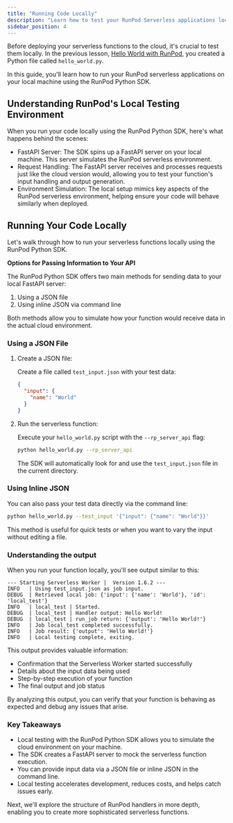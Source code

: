 ```yaml
---
title: "Running Code Locally"
description: "Learn how to test your RunPod Serverless applications locally"
sidebar_position: 4
---
```


Before deploying your serverless functions to the cloud, it's crucial to test them locally.
In the previous lesson, [Hello World with RunPod](/tutorials/sdks/python/get-started/hello-world), you created a Python file called `hello_world.py`.

In this guide, you'll learn how to run your RunPod serverless applications on your local machine using the RunPod Python SDK.

## Understanding RunPod's Local Testing Environment

When you run your code locally using the RunPod Python SDK, here's what happens behind the scenes:

- FastAPI Server: The SDK spins up a FastAPI server on your local machine. This server simulates the RunPod serverless environment.
- Request Handling: The FastAPI server receives and processes requests just like the cloud version would, allowing you to test your function's input handling and output generation.
- Environment Simulation: The local setup mimics key aspects of the RunPod serverless environment, helping ensure your code will behave similarly when deployed.

## Running Your Code Locally

Let's walk through how to run your serverless functions locally using the RunPod Python SDK.

**Options for Passing Information to Your API**

The RunPod Python SDK offers two main methods for sending data to your local FastAPI server:

1. Using a JSON file
2. Using inline JSON via command line

Both methods allow you to simulate how your function would receive data in the actual cloud environment.

### Using a JSON File

1. Create a JSON file:

   Create a file called `test_input.json` with your test data:

   ```json
   {
     "input": {
       "name": "World"
     }
   }
   ```

2. Run the serverless function:

   Execute your `hello_world.py` script with the `--rp_server_api` flag:

   ```bash
   python hello_world.py --rp_server_api
   ```

   The SDK will automatically look for and use the `test_input.json` file in the current directory.

### Using Inline JSON

You can also pass your test data directly via the command line:

```bash
python hello_world.py --test_input '{"input": {"name": "World"}}'
```

This method is useful for quick tests or when you want to vary the input without editing a file.

### Understanding the output

When you run your function locally, you'll see output similar to this:

```
--- Starting Serverless Worker |  Version 1.6.2 ---
INFO   | Using test_input.json as job input.
DEBUG  | Retrieved local job: {'input': {'name': 'World'}, 'id': 'local_test'}
INFO   | local_test | Started.
DEBUG  | local_test | Handler output: Hello World!
DEBUG  | local_test | run_job return: {'output': 'Hello World!'}
INFO   | Job local_test completed successfully.
INFO   | Job result: {'output': 'Hello World!'}
INFO   | Local testing complete, exiting.
```

This output provides valuable information:

- Confirmation that the Serverless Worker started successfully
- Details about the input data being used
- Step-by-step execution of your function
- The final output and job status

By analyzing this output, you can verify that your function is behaving as expected and debug any issues that arise.

### Key Takeaways

- Local testing with the RunPod Python SDK allows you to simulate the cloud environment on your machine.
- The SDK creates a FastAPI server to mock the serverless function execution.
- You can provide input data via a JSON file or inline JSON in the command line.
- Local testing accelerates development, reduces costs, and helps catch issues early.

Next, we'll explore the structure of RunPod handlers in more depth, enabling you to create more sophisticated serverless functions.
